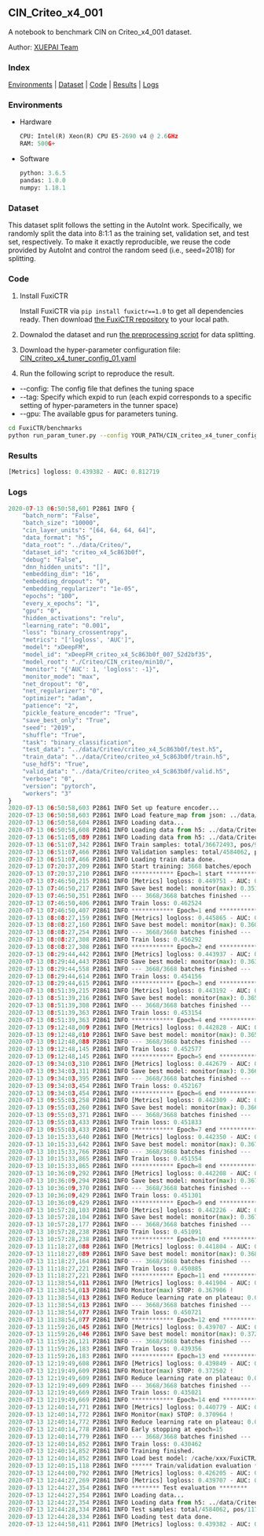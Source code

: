 ## CIN_Criteo_x4_001

A notebook to benchmark CIN on Criteo_x4_001 dataset.

Author: [XUEPAI Team](https://github.com/xue-pai)


### Index
[Environments](#Environments) | [Dataset](#Dataset) | [Code](#Code) | [Results](#Results) | [Logs](#Logs)

### Environments
+ Hardware

  ```python
  CPU: Intel(R) Xeon(R) CPU E5-2690 v4 @ 2.6GHz
  RAM: 500G+
  ```
+ Software

  ```python
  python: 3.6.5
  pandas: 1.0.0
  numpy: 1.18.1
  ```

### Dataset
This dataset split follows the setting in the AutoInt work. Specifically, we randomly split the data into 8:1:1 as the training set, validation set, and test set, respectively. To make it exactly reproducible, we reuse the code provided by AutoInt and control the random seed (i.e., seed=2018) for splitting.

### Code
1. Install FuxiCTR
  
    Install FuxiCTR via `pip install fuxictr==1.0` to get all dependencies ready. Then download [the FuxiCTR repository](https://github.com/huawei-noah/benchmark/archive/53e314461c19dbc7f462b42bf0f0bfae020dc398.zip) to your local path.

2. Downalod the dataset and run [the preprocessing script](https://github.com/xue-pai/Open-CTR-Benchmark/blob/master/datasets/Criteo/Criteo_x4/split_criteo_x4.py) for data splitting. 

3. Download the hyper-parameter configuration file: [CIN_criteo_x4_tuner_config_01.yaml](./CIN_criteo_x4_tuner_config_01.yaml)

4. Run the following script to reproduce the result. 
  + --config: The config file that defines the tuning space
  + --tag: Specify which expid to run (each expid corresponds to a specific setting of hyper-parameters in the tunner space)
  + --gpu: The available gpus for parameters tuning.

  ```bash
  cd FuxiCTR/benchmarks
  python run_param_tuner.py --config YOUR_PATH/CIN_criteo_x4_tuner_config_01.yaml --tag 007 --gpu 0
  ```





### Results
```python
[Metrics] logloss: 0.439382 - AUC: 0.812719
```


### Logs
```python
2020-07-13 06:50:58,601 P2861 INFO {
    "batch_norm": "False",
    "batch_size": "10000",
    "cin_layer_units": "[64, 64, 64, 64]",
    "data_format": "h5",
    "data_root": "../data/Criteo/",
    "dataset_id": "criteo_x4_5c863b0f",
    "debug": "False",
    "dnn_hidden_units": "[]",
    "embedding_dim": "16",
    "embedding_dropout": "0",
    "embedding_regularizer": "1e-05",
    "epochs": "100",
    "every_x_epochs": "1",
    "gpu": "0",
    "hidden_activations": "relu",
    "learning_rate": "0.001",
    "loss": "binary_crossentropy",
    "metrics": "['logloss', 'AUC']",
    "model": "xDeepFM",
    "model_id": "xDeepFM_criteo_x4_5c863b0f_007_52d2bf35",
    "model_root": "./Criteo/CIN_criteo/min10/",
    "monitor": "{'AUC': 1, 'logloss': -1}",
    "monitor_mode": "max",
    "net_dropout": "0",
    "net_regularizer": "0",
    "optimizer": "adam",
    "patience": "2",
    "pickle_feature_encoder": "True",
    "save_best_only": "True",
    "seed": "2019",
    "shuffle": "True",
    "task": "binary_classification",
    "test_data": "../data/Criteo/criteo_x4_5c863b0f/test.h5",
    "train_data": "../data/Criteo/criteo_x4_5c863b0f/train.h5",
    "use_hdf5": "True",
    "valid_data": "../data/Criteo/criteo_x4_5c863b0f/valid.h5",
    "verbose": "0",
    "version": "pytorch",
    "workers": "3"
}
2020-07-13 06:50:58,603 P2861 INFO Set up feature encoder...
2020-07-13 06:50:58,603 P2861 INFO Load feature_map from json: ../data/Criteo/criteo_x4_5c863b0f/feature_map.json
2020-07-13 06:50:58,604 P2861 INFO Loading data...
2020-07-13 06:50:58,608 P2861 INFO Loading data from h5: ../data/Criteo/criteo_x4_5c863b0f/train.h5
2020-07-13 06:51:05,089 P2861 INFO Loading data from h5: ../data/Criteo/criteo_x4_5c863b0f/valid.h5
2020-07-13 06:51:07,342 P2861 INFO Train samples: total/36672493, pos/9396350, neg/27276143, ratio/25.62%
2020-07-13 06:51:07,466 P2861 INFO Validation samples: total/4584062, pos/1174544, neg/3409518, ratio/25.62%
2020-07-13 06:51:07,466 P2861 INFO Loading train data done.
2020-07-13 07:20:37,209 P2861 INFO Start training: 3668 batches/epoch
2020-07-13 07:20:37,210 P2861 INFO ************ Epoch=1 start ************
2020-07-13 07:46:50,215 P2861 INFO [Metrics] logloss: 0.449751 - AUC: 0.801592
2020-07-13 07:46:50,217 P2861 INFO Save best model: monitor(max): 0.351841
2020-07-13 07:46:50,351 P2861 INFO --- 3668/3668 batches finished ---
2020-07-13 07:46:50,406 P2861 INFO Train loss: 0.462524
2020-07-13 07:46:50,407 P2861 INFO ************ Epoch=1 end ************
2020-07-13 08:08:27,159 P2861 INFO [Metrics] logloss: 0.445865 - AUC: 0.805937
2020-07-13 08:08:27,160 P2861 INFO Save best model: monitor(max): 0.360072
2020-07-13 08:08:27,254 P2861 INFO --- 3668/3668 batches finished ---
2020-07-13 08:08:27,308 P2861 INFO Train loss: 0.456292
2020-07-13 08:08:27,308 P2861 INFO ************ Epoch=2 end ************
2020-07-13 08:29:44,442 P2861 INFO [Metrics] logloss: 0.443937 - AUC: 0.807481
2020-07-13 08:29:44,443 P2861 INFO Save best model: monitor(max): 0.363543
2020-07-13 08:29:44,558 P2861 INFO --- 3668/3668 batches finished ---
2020-07-13 08:29:44,614 P2861 INFO Train loss: 0.454156
2020-07-13 08:29:44,615 P2861 INFO ************ Epoch=3 end ************
2020-07-13 08:51:39,215 P2861 INFO [Metrics] logloss: 0.443192 - AUC: 0.808313
2020-07-13 08:51:39,216 P2861 INFO Save best model: monitor(max): 0.365121
2020-07-13 08:51:39,308 P2861 INFO --- 3668/3668 batches finished ---
2020-07-13 08:51:39,363 P2861 INFO Train loss: 0.453154
2020-07-13 08:51:39,363 P2861 INFO ************ Epoch=4 end ************
2020-07-13 09:12:48,009 P2861 INFO [Metrics] logloss: 0.442828 - AUC: 0.808660
2020-07-13 09:12:48,010 P2861 INFO Save best model: monitor(max): 0.365832
2020-07-13 09:12:48,088 P2861 INFO --- 3668/3668 batches finished ---
2020-07-13 09:12:48,145 P2861 INFO Train loss: 0.452577
2020-07-13 09:12:48,145 P2861 INFO ************ Epoch=5 end ************
2020-07-13 09:34:03,310 P2861 INFO [Metrics] logloss: 0.442679 - AUC: 0.809022
2020-07-13 09:34:03,311 P2861 INFO Save best model: monitor(max): 0.366342
2020-07-13 09:34:03,395 P2861 INFO --- 3668/3668 batches finished ---
2020-07-13 09:34:03,454 P2861 INFO Train loss: 0.452167
2020-07-13 09:34:03,454 P2861 INFO ************ Epoch=6 end ************
2020-07-13 09:55:03,258 P2861 INFO [Metrics] logloss: 0.442309 - AUC: 0.809296
2020-07-13 09:55:03,260 P2861 INFO Save best model: monitor(max): 0.366987
2020-07-13 09:55:03,371 P2861 INFO --- 3668/3668 batches finished ---
2020-07-13 09:55:03,433 P2861 INFO Train loss: 0.451833
2020-07-13 09:55:03,433 P2861 INFO ************ Epoch=7 end ************
2020-07-13 10:15:33,640 P2861 INFO [Metrics] logloss: 0.442350 - AUC: 0.809513
2020-07-13 10:15:33,642 P2861 INFO Save best model: monitor(max): 0.367163
2020-07-13 10:15:33,766 P2861 INFO --- 3668/3668 batches finished ---
2020-07-13 10:15:33,865 P2861 INFO Train loss: 0.451554
2020-07-13 10:15:33,865 P2861 INFO ************ Epoch=8 end ************
2020-07-13 10:36:09,292 P2861 INFO [Metrics] logloss: 0.442208 - AUC: 0.809669
2020-07-13 10:36:09,294 P2861 INFO Save best model: monitor(max): 0.367461
2020-07-13 10:36:09,370 P2861 INFO --- 3668/3668 batches finished ---
2020-07-13 10:36:09,429 P2861 INFO Train loss: 0.451301
2020-07-13 10:36:09,429 P2861 INFO ************ Epoch=9 end ************
2020-07-13 10:57:28,103 P2861 INFO [Metrics] logloss: 0.442226 - AUC: 0.809806
2020-07-13 10:57:28,104 P2861 INFO Save best model: monitor(max): 0.367580
2020-07-13 10:57:28,177 P2861 INFO --- 3668/3668 batches finished ---
2020-07-13 10:57:28,238 P2861 INFO Train loss: 0.451091
2020-07-13 10:57:28,238 P2861 INFO ************ Epoch=10 end ************
2020-07-13 11:18:27,088 P2861 INFO [Metrics] logloss: 0.441804 - AUC: 0.809921
2020-07-13 11:18:27,089 P2861 INFO Save best model: monitor(max): 0.368117
2020-07-13 11:18:27,164 P2861 INFO --- 3668/3668 batches finished ---
2020-07-13 11:18:27,221 P2861 INFO Train loss: 0.450885
2020-07-13 11:18:27,221 P2861 INFO ************ Epoch=11 end ************
2020-07-13 11:38:54,011 P2861 INFO [Metrics] logloss: 0.441904 - AUC: 0.809810
2020-07-13 11:38:54,013 P2861 INFO Monitor(max) STOP: 0.367906 !
2020-07-13 11:38:54,013 P2861 INFO Reduce learning rate on plateau: 0.000100
2020-07-13 11:38:54,013 P2861 INFO --- 3668/3668 batches finished ---
2020-07-13 11:38:54,077 P2861 INFO Train loss: 0.450721
2020-07-13 11:38:54,077 P2861 INFO ************ Epoch=12 end ************
2020-07-13 11:59:26,045 P2861 INFO [Metrics] logloss: 0.439707 - AUC: 0.812359
2020-07-13 11:59:26,046 P2861 INFO Save best model: monitor(max): 0.372652
2020-07-13 11:59:26,121 P2861 INFO --- 3668/3668 batches finished ---
2020-07-13 11:59:26,183 P2861 INFO Train loss: 0.439356
2020-07-13 11:59:26,183 P2861 INFO ************ Epoch=13 end ************
2020-07-13 12:19:49,608 P2861 INFO [Metrics] logloss: 0.439849 - AUC: 0.812351
2020-07-13 12:19:49,609 P2861 INFO Monitor(max) STOP: 0.372502 !
2020-07-13 12:19:49,609 P2861 INFO Reduce learning rate on plateau: 0.000010
2020-07-13 12:19:49,609 P2861 INFO --- 3668/3668 batches finished ---
2020-07-13 12:19:49,669 P2861 INFO Train loss: 0.435021
2020-07-13 12:19:49,669 P2861 INFO ************ Epoch=14 end ************
2020-07-13 12:40:14,771 P2861 INFO [Metrics] logloss: 0.440779 - AUC: 0.811742
2020-07-13 12:40:14,772 P2861 INFO Monitor(max) STOP: 0.370964 !
2020-07-13 12:40:14,772 P2861 INFO Reduce learning rate on plateau: 0.000001
2020-07-13 12:40:14,778 P2861 INFO Early stopping at epoch=15
2020-07-13 12:40:14,779 P2861 INFO --- 3668/3668 batches finished ---
2020-07-13 12:40:14,852 P2861 INFO Train loss: 0.430462
2020-07-13 12:40:14,852 P2861 INFO Training finished.
2020-07-13 12:40:14,852 P2861 INFO Load best model: /cache/xxx/FuxiCTR/benchmarks/Criteo/CIN_criteo/min10/criteo_x4_5c863b0f/xDeepFM_criteo_x4_5c863b0f_007_52d2bf35_model.ckpt
2020-07-13 12:40:15,118 P2861 INFO ****** Train/validation evaluation ******
2020-07-13 12:44:00,792 P2861 INFO [Metrics] logloss: 0.426205 - AUC: 0.826317
2020-07-13 12:44:27,269 P2861 INFO [Metrics] logloss: 0.439707 - AUC: 0.812359
2020-07-13 12:44:27,354 P2861 INFO ******** Test evaluation ********
2020-07-13 12:44:27,354 P2861 INFO Loading data...
2020-07-13 12:44:27,354 P2861 INFO Loading data from h5: ../data/Criteo/criteo_x4_5c863b0f/test.h5
2020-07-13 12:44:28,334 P2861 INFO Test samples: total/4584062, pos/1174544, neg/3409518, ratio/25.62%
2020-07-13 12:44:28,334 P2861 INFO Loading test data done.
2020-07-13 12:44:58,411 P2861 INFO [Metrics] logloss: 0.439382 - AUC: 0.812719


```
